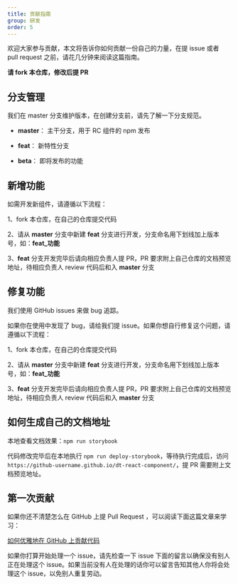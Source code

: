```yaml
---
title: 贡献指南
group: 研发
order: 5
---
```


欢迎大家参与贡献，本文将告诉你如何贡献一份自己的力量，在提 issue 或者 pull request 之前，请花几分钟来阅读这篇指南。

**请 fork 本仓库，修改后提 PR**

## 分支管理

我们在 master 分支维护版本，在创建分支前，请先了解一下分支规范。

-   **master**： 主干分支，用于 RC 组件的 npm 发布

-   **feat**： 新特性分支

-   **beta**： 即将发布的功能

## 新增功能

如需开发新组件，请遵循以下流程：

1、fork 本仓库，在自己的仓库提交代码

2、请从 **master** 分支中新建 **feat** 分支进行开发，分支命名用下划线加上版本号，如：**feat\_功能**

3、**feat** 分支开发完毕后请向相应负责人提 PR，PR 要求附上自己仓库的文档预览地址，待相应负责人 review 代码后和入 **master** 分支

## 修复功能

我们使用 GitHub issues 来做 bug 追踪。

如果你在使用中发现了 bug，请给我们提 issue。如果你想自行修复这个问题，请遵循以下流程：

1、fork 本仓库，在自己的仓库提交代码

2、请从 **master** 分支中新建 **feat** 分支进行开发，分支命名用下划线加上版本号，如：**feat\_功能**

3、**feat** 分支开发完毕后请向相应负责人提 PR，PR 要求附上自己仓库的文档预览地址，待相应负责人 review 代码后和入 **master** 分支

## 如何生成自己的文档地址

本地查看文档效果：`npm run storybook`

代码修改完毕后在本地执行 `npm run deploy-storybook`，等待执行完成后，访问 `https://github-username.github.io/dt-react-component/`，提 PR 需要附上文档预览地址。

## 第一次贡献

如果你还不清楚怎么在 GitHub 上提 Pull Request ，可以阅读下面这篇文章来学习：

[如何优雅地在 GitHub 上贡献代码](https://segmentfault.com/a/1190000000736629)

如果你打算开始处理一个 issue，请先检查一下 issue 下面的留言以确保没有别人正在处理这个 issue。如果当前没有人在处理的话你可以留言告知其他人你将会处理这个 issue，以免别人重复劳动。
